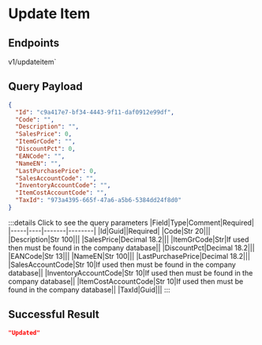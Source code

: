 # Update Item

## Endpoints

<!--@include: @/dist/md/api_url.md-->v1/updateitem`

## Query Payload
```json
{
  "Id": "c9a417e7-bf34-4443-9f11-daf0912e99df",
  "Code": "",
  "Description": "",
  "SalesPrice": 0,
  "ItemGrCode": "",
  "DiscountPct": 0,
  "EANCode": "",
  "NameEN": "",
  "LastPurchasePrice": 0,
  "SalesAccountCode": "",
  "InventoryAccountCode": "",
  "ItemCostAccountCode": "",
  "TaxId": "973a4395-665f-47a6-a5b6-5384dd24f8d0"
}
```
:::details Click to see the query parameters
|Field|Type|Comment|Required|
|-----|----|-------|--------|
|Id|Guid||Required|
|Code|Str 20|||
|Description|Str 100|||
|SalesPrice|Decimal 18.2|||
|ItemGrCode|Str|If used then must be found in the company database||
|DiscountPct|Decimal 18.2|||
|EANCode|Str 13|||
|NameEN|Str 100|||
|LastPurchasePrice|Decimal 18.2|||
|SalesAccountCode|Str 10|If used then must be found in the company database||
|InventoryAccountCode|Str 10|If used then must be found in the company database||
|ItemCostAccountCode|Str 10|If used then must be found in the company database||
|TaxId|Guid|||
:::

## Successful Result
```json
"Updated"
```